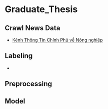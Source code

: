 # Graduate_Thesis
## Crawl News Data
- [Kênh Thông Tin Chính Phủ về Nông nghiệp](http://agro.gov.vn/vn/xc9_Lua-gao.html)
## Labeling
- 
## Preprocessing

## Model

